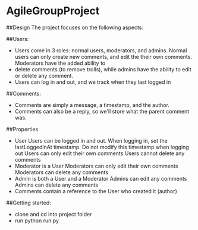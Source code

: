 # AgileGroupProject

##Design
The project focuses on the following aspects:

##Users:
  - Users come in 3 roles: normal users, moderators, and admins. Normal users can only create new comments, and edit the their own comments. Moderators have the added ability to
  - delete comments (to remove trolls), while admins have the ability to edit or delete any comment.
  - Users can log in and out, and we track when they last logged in

##Comments:
  - Comments are simply a message, a timestamp, and the author.
  - Comments can also be a reply, so we'll store what the parent comment was.

##Properties
  - User
      Users can be logged in and out.
      When logging in, set the lastLoggedInAt timestamp. Do not modify this timestamp when logging out
      Users can only edit their own comments
      Users cannot delete any comments
  - Moderator is a User
      Moderators can only edit their own comments
      Moderators can delete any comments
  - Admin is both a User and a Moderator
      Admins can edit any comments
      Admins can delete any comments
  - Comments contain a reference to the User who created it (author)


##Getting started:
  - clone and cd into project folder
  - run python run.py
